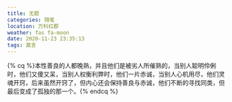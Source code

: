 ```yaml
---
title: 无题
categories: 随笔
location: 万科红郡
weather: fas fa-moon
date: 2020-11-23 23:35:13
tags: 莫言
---
```

{% cq %}本性善良的人都晚熟，并且他们是被劣人所催熟的，当别人聪明伶俐时，他们又傻又呆，当别人权衡利弊时，他们一片赤诚，当别人心机用尽，他们灵魂开窍，后来虽然开窍了，但内心还会保持善良与赤诚，他们不断的寻找同类，但最后变成了孤独的那一个。{% endcq %}